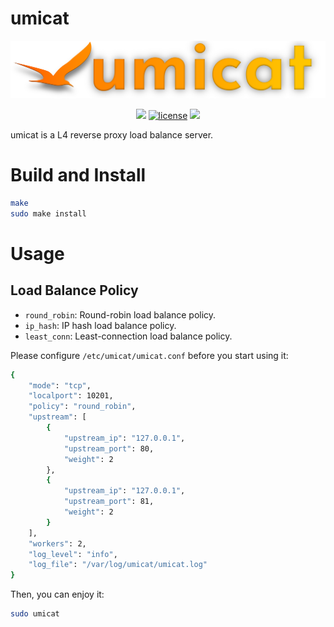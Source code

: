 # umicat
![umicat logo](docs/umicat_logo.png)

<p align="center">
<a href="https://github.com/SunBK201/umicat"><img src="https://hits.seeyoufarm.com/api/count/incr/badge.svg?url=https%3A%2F%2Fgithub.com%2FSunBK201%2Fumicat&count_bg=%2379C83D&title_bg=%23555555&icon=&icon_color=%23E7E7E7&title=umicat&edge_flat=false"/></a>
<a href="/LICENSE"><img src="https://img.shields.io/badge/license-BSD-green.svg" alt="license" /></a>
<a href="https://www.linux.org"><img src="https://img.shields.io/badge/platform-linux-lightgrey" /></a>
</p>

umicat is a L4 reverse proxy load balance server.

# Build and Install
```bash
make
sudo make install
```

# Usage

## Load Balance Policy
- `round_robin`: Round-robin load balance policy.
- `ip_hash`: IP hash load balance policy.
- `least_conn`: Least-connection load balance policy.

Please configure `/etc/umicat/umicat.conf` before you start using it:
```bash
{
    "mode": "tcp",
    "localport": 10201,
    "policy": "round_robin",
    "upstream": [
        {
            "upstream_ip": "127.0.0.1",
            "upstream_port": 80,
            "weight": 2
        },
        {
            "upstream_ip": "127.0.0.1",
            "upstream_port": 81,
            "weight": 2
        }
    ],
    "workers": 2,
    "log_level": "info",
    "log_file": "/var/log/umicat/umicat.log"
}
```

Then, you can enjoy it:
```bash
sudo umicat
```